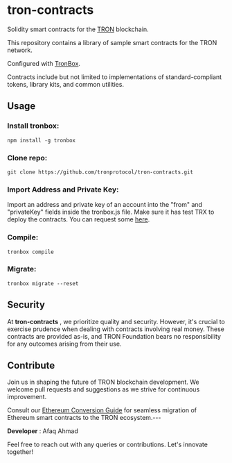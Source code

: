 # tron-contracts

Solidity smart contracts for the [TRON](https://tron.network) blockchain.

This repository contains a library of sample smart contracts for the TRON network.

Configured with [TronBox](https://github.com/tronprotocol/tron-box).

Contracts include but not limited to implementations of standard-compliant tokens, library kits, and common utilities.

## Usage

### Install tronbox:

``npm install -g tronbox``

### Clone repo:

``git clone https://github.com/tronprotocol/tron-contracts.git``

### Import Address and Private Key:

Import an address and private key of an account into the "from" and "privateKey" fields inside the tronbox.js file. Make sure it has test TRX to deploy the contracts. You can request some [here](https://www.trongrid.io/shasta/#request).

### Compile:

``tronbox compile``

### Migrate:

``tronbox migrate --reset``

## Security

At  **tron-contracts** , we prioritize quality and security. However, it's crucial to exercise prudence when dealing with contracts involving real money. These contracts are provided as-is, and TRON Foundation bears no responsibility for any outcomes arising from their use.

## Contribute

Join us in shaping the future of TRON blockchain development. We welcome pull requests and suggestions as we strive for continuous improvement.

Consult our [Ethereum Conversion Guide](https://developers.tron.network/docs/converting-ethereum-contracts-to-tron) for seamless migration of Ethereum smart contracts to the TRON ecosystem.---

 **Developer** : Afaq Ahmad

Feel free to reach out with any queries or contributions. Let's innovate together!
